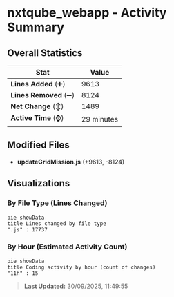 # nxtqube_webapp - Activity Summary 

## Overall Statistics

| Stat                   | Value                                                             |
| ---------------------- | ----------------------------------------------------------------- |
| **Lines Added** (➕)   | 9613                                          |
| **Lines Removed** (➖) | 8124                                        |
| **Net Change** (↕)    | 1489                |
| **Active Time** (⌚)   | 29 minutes |


## Modified Files
- **updateGridMission.js** (+9613, -8124)

## Visualizations

### By File Type (Lines Changed)

```mermaid
pie showData
title Lines changed by file type
".js" : 17737
```

### By Hour (Estimated Activity Count)

```mermaid
pie showData
title Coding activity by hour (count of changes)
"11h" : 15
```


> **Last Updated:** 30/09/2025, 11:49:55